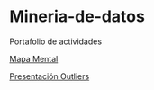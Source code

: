 # Mineria-de-datos
Portafolio de actividades

[Mapa Mental](https://github.com/ZugeyCastillo/Mineria-de-datos/blob/master/MapaMental_Detecci%C3%B3nOutliers_1676950.pdf)

[Presentación Outliers](https://github.com/wendybazua/mineriadedatos/blob/master/Presentación_Outliers_Equipo%20%233.pdf)
